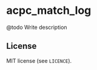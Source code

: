 acpc_match_log
==================

@todo Write description

License
-------
MIT license (see `LICENCE`).

